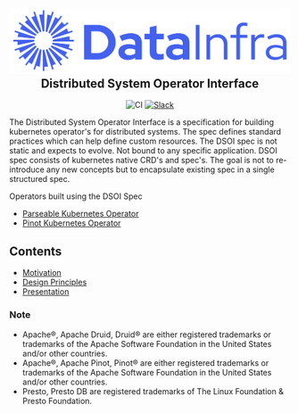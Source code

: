 <h2 align="center">
  <picture>
    <img alt="DataInfra Logo" src="https://raw.githubusercontent.com/datainfrahq/.github/main/images/logo.svg">
  </picture>
  <br>
  Distributed System Operator Interface
</h2>


<div align="center">

![CI](https://github.com/datainfrahq/dsoi-spec/workflows/CI/badge.svg) [![Slack](https://img.shields.io/badge/slack-brightgreen.svg?logo=slack&label=Community&style=flat&color=%2373DC8C&)](https://launchpass.com/datainfra-workspace) 

</div>

The Distributed System Operator Interface is a specification for building kubernetes operator's for distributed systems. The spec defines standard practices which can help define custom resources. The DSOI spec is not static and expects to evolve. Not bound to any specific application. DSOI spec consists of kubernetes native CRD's and spec's. The goal is not to re-introduce any new concepts but to encapsulate existing spec in a single structured spec.

Operators built using the DSOI Spec
- [Parseable Kubernetes Operator](https://github.com/parseablehq/operator)
- [Pinot Kubernetes Operator](https://github.com/datainfrahq/pinot-operator)

## Contents

- [Motivation](MOTIVATION.md)
- [Design Principles](PRINCIPLES.md) 
- [Presentation](https://docs.google.com/presentation/d/15BXVpppKGI5S3nR87C6aS6-WlkuqC9MCITNU6ff-xmY/edit?usp=sharing)
 
### Note
- Apache®, Apache Druid, Druid® are either registered trademarks or trademarks of the Apache Software Foundation in the United States and/or other countries.
- Apache®, Apache Pinot, Pinot® are either registered trademarks or trademarks of the Apache Software Foundation in the United States and/or other countries.
- Presto, Presto DB are registered trademarks of The Linux Foundation & Presto Foundation.
